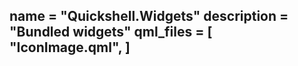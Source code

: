 name = "Quickshell.Widgets"
description = "Bundled widgets"
qml_files = [
	"IconImage.qml",
]
-----
